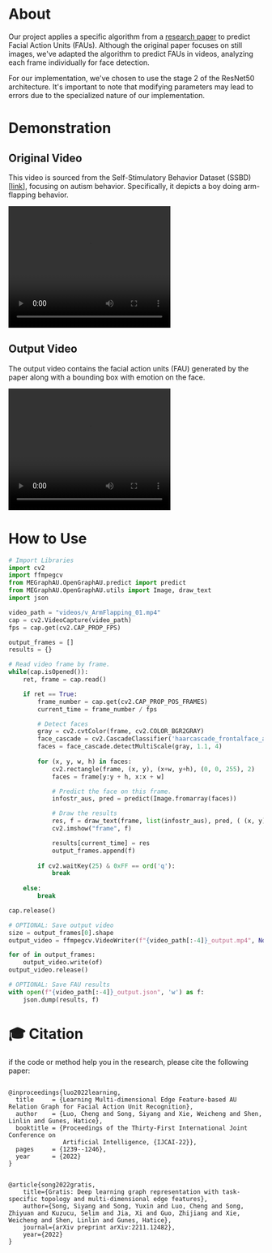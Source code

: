 # About
Our project applies a specific algorithm from a [research paper](https://arxiv.org/abs/2205.01782) to predict Facial Action Units (FAUs). Although the original paper focuses on still images, we've adapted the algorithm to predict FAUs in videos, analyzing each frame individually for face detection.

For our implementation, we've chosen to use the stage 2 of the ResNet50 architecture. It's important to note that modifying parameters may lead to errors due to the specialized nature of our implementation.

# Demonstration
## Original Video
This video is sourced from the Self-Stimulatory Behavior Dataset (SSBD) [[link](https://ieeexplore.ieee.org/document/6755972)], focusing on autism behavior. Specifically, it depicts a boy doing arm-flapping behavior.

<video width="320" height="240" controls>
  <source src="videos/v_ArmFlapping_01.mp4" type="video/mp4">
  Your browser does not support the video tag.
</video>

## Output Video
The output video contains the facial action units (FAU) generated by the paper along with a bounding box with emotion on the face.

<video width="320" height="240" controls>
  <source src="videos/demo_v_ArmFlapping_01_output.mp4" type="video/mp4">
  Your browser does not support the video tag.
</video>

# How to Use
```python
# Import Libraries
import cv2
import ffmpegcv
from MEGraphAU.OpenGraphAU.predict import predict
from MEGraphAU.OpenGraphAU.utils import Image, draw_text
import json

video_path = "videos/v_ArmFlapping_01.mp4"
cap = cv2.VideoCapture(video_path)
fps = cap.get(cv2.CAP_PROP_FPS)

output_frames = []
results = {}

# Read video frame by frame.
while(cap.isOpened()):
    ret, frame = cap.read()

    if ret == True:
        frame_number = cap.get(cv2.CAP_PROP_POS_FRAMES)
        current_time = frame_number / fps

        # Detect faces
        gray = cv2.cvtColor(frame, cv2.COLOR_BGR2GRAY) 
        face_cascade = cv2.CascadeClassifier('haarcascade_frontalface_alt2.xml') 
        faces = face_cascade.detectMultiScale(gray, 1.1, 4) 
    
        for (x, y, w, h) in faces: 
            cv2.rectangle(frame, (x, y), (x+w, y+h), (0, 0, 255), 2) 
            faces = frame[y:y + h, x:x + w]

            # Predict the face on this frame.
            infostr_aus, pred = predict(Image.fromarray(faces))

            # Draw the results
            res, f = draw_text(frame, list(infostr_aus), pred, ( (x, y), (x+w, y+h)))
            cv2.imshow("frame", f)

            results[current_time] = res
            output_frames.append(f)
    
        if cv2.waitKey(25) & 0xFF == ord('q'):
            break
    
    else: 
        break

cap.release()

# OPTIONAL: Save output video
size = output_frames[0].shape
output_video = ffmpegcv.VideoWriter(f"{video_path[:-4]}_output.mp4", None, fps)

for of in output_frames:
    output_video.write(of)
output_video.release()

# OPTIONAL: Save FAU results 
with open(f"{video_path[:-4]}_output.json", 'w') as f:
    json.dump(results, f)

```

🎓 Citation
=
if the code or method help you in the research, please cite the following paper:
```

@inproceedings{luo2022learning,
  title     = {Learning Multi-dimensional Edge Feature-based AU Relation Graph for Facial Action Unit Recognition},
  author    = {Luo, Cheng and Song, Siyang and Xie, Weicheng and Shen, Linlin and Gunes, Hatice},
  booktitle = {Proceedings of the Thirty-First International Joint Conference on
               Artificial Intelligence, {IJCAI-22}},
  pages     = {1239--1246},
  year      = {2022}
}


@article{song2022gratis,
    title={Gratis: Deep learning graph representation with task-specific topology and multi-dimensional edge features},
    author={Song, Siyang and Song, Yuxin and Luo, Cheng and Song, Zhiyuan and Kuzucu, Selim and Jia, Xi and Guo, Zhijiang and Xie, Weicheng and Shen, Linlin and Gunes, Hatice},
    journal={arXiv preprint arXiv:2211.12482},
    year={2022}
}



```
